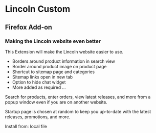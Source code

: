 # Lincoln Custom
## Firefox Add-on
### Making the Lincoln website even better

This Extension will make the Lincoln website easier to use.

- Borders around product information in search view
- Border around product image on product page
- Shortcut to sitemap page and categories
- Sitemap links open in new tab
- Option to hide chat widget
- More added as required ...

Search for products, enter orders, view latest releases, and more from a popup window even if you are on another website.

Startup page is chosen at random to keep you up-to-date with the latest releases, promotions, and more.

Install from: local file
